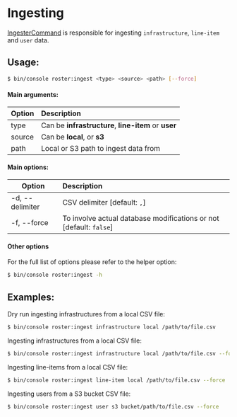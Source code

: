 # Ingesting

[IngesterCommand](../../src/Command/Ingester/IngesterCommand.php) is responsible for ingesting `infrastructure`, `line-item` and `user` data.

## Usage:
```bash
$ bin/console roster:ingest <type> <source> <path> [--force]
```

#### Main arguments:

| Option | Description |
| ------------- |:-------------|
| type | Can be **infrastructure**, **line-item** or **user** |
| source | Can be **local**, or **s3** |
| path      |  Local or S3 path to ingest data from |

#### Main options:

| Option | Description |
| ------------- |:-------------|
| -d, --delimiter | CSV delimiter [default: `,`] |
| -f, --force      |  To involve actual database modifications or not [default: `false`] |

#### Other options
For the full list of options please refer to the helper option:
```bash
$ bin/console roster:ingest -h
```

## Examples:

Dry run ingesting infrastructures from a local CSV file:
```bash
$ bin/console roster:ingest infrastructure local /path/to/file.csv
```

Ingesting infrastructures from a local CSV file:
```bash
$ bin/console roster:ingest infrastructure local /path/to/file.csv --force
```

Ingesting line-items from a local CSV file:
```bash
$ bin/console roster:ingest line-item local /path/to/file.csv --force
```

Ingesting users from a S3 bucket CSV file:
```bash
$ bin/console roster:ingest user s3 bucket/path/to/file.csv --force
```